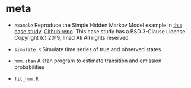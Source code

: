 # meta

- `example` Reproduce the Simple Hidden Markov Model example in [this case study](https://mc-stan.org/users/documentation/case-studies/bball-hmm.html). [Github repo](https://github.com/imadmali/bball-hmm). This case study has a BSD 3-Clause License
Copyright (c) 2019, Imad Ali
All rights reserved.

- `simulate.R` Simulate time series of true and observed states.

- `hmm.stan` A stan program to estimate transition and emission probabilities

- `fit_hmm.R`